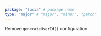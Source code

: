 ```yaml
---
package: "lucia" # package name
type: "major" # "major", "minor", "patch"
---
```


Remove `generateUserId()` configuration